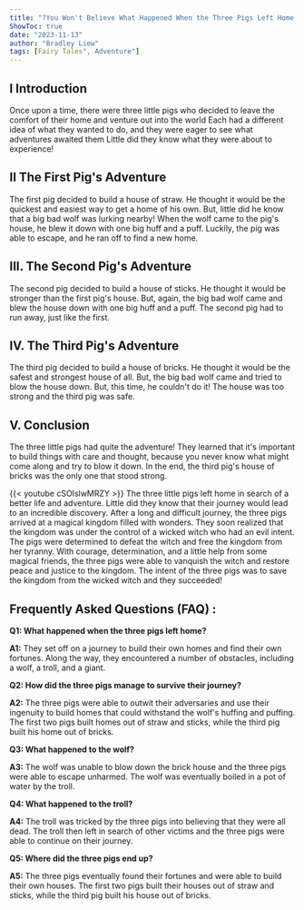 ```yaml
---
title: "?You Won't Believe What Happened When the Three Pigs Left Home!"
ShowToc: true 
date: "2023-11-13"
author: "Bradley Liew" 
tags: [Fairy Tales", Adventure"]
---
```

## I Introduction

Once upon a time, there were three little pigs who decided to leave the comfort of their home and venture out into the world Each had a different idea of what they wanted to do, and they were eager to see what adventures awaited them Little did they know what they were about to experience! 

## II The First Pig's Adventure

The first pig decided to build a house of straw. He thought it would be the quickest and easiest way to get a home of his own. But, little did he know that a big bad wolf was lurking nearby! When the wolf came to the pig's house, he blew it down with one big huff and a puff. Luckily, the pig was able to escape, and he ran off to find a new home.

## III. The Second Pig's Adventure

The second pig decided to build a house of sticks. He thought it would be stronger than the first pig's house. But, again, the big bad wolf came and blew the house down with one big huff and a puff. The second pig had to run away, just like the first.

## IV. The Third Pig's Adventure

The third pig decided to build a house of bricks. He thought it would be the safest and strongest house of all. But, the big bad wolf came and tried to blow the house down. But, this time, he couldn't do it! The house was too strong and the third pig was safe.

## V. Conclusion

The three little pigs had quite the adventure! They learned that it's important to build things with care and thought, because you never know what might come along and try to blow it down. In the end, the third pig's house of bricks was the only one that stood strong.

{{< youtube cSOIslwMRZY >}} 
The three little pigs left home in search of a better life and adventure. Little did they know that their journey would lead to an incredible discovery. After a long and difficult journey, the three pigs arrived at a magical kingdom filled with wonders. They soon realized that the kingdom was under the control of a wicked witch who had an evil intent. The pigs were determined to defeat the witch and free the kingdom from her tyranny. With courage, determination, and a little help from some magical friends, the three pigs were able to vanquish the witch and restore peace and justice to the kingdom. The intent of the three pigs was to save the kingdom from the wicked witch and they succeeded!

## Frequently Asked Questions (FAQ) :
**Q1: What happened when the three pigs left home?**

**A1:** They set off on a journey to build their own homes and find their own fortunes. Along the way, they encountered a number of obstacles, including a wolf, a troll, and a giant.

**Q2: How did the three pigs manage to survive their journey?**

**A2:** The three pigs were able to outwit their adversaries and use their ingenuity to build homes that could withstand the wolf's huffing and puffing. The first two pigs built homes out of straw and sticks, while the third pig built his home out of bricks.

**Q3: What happened to the wolf?**

**A3:** The wolf was unable to blow down the brick house and the three pigs were able to escape unharmed. The wolf was eventually boiled in a pot of water by the troll.

**Q4: What happened to the troll?**

**A4:** The troll was tricked by the three pigs into believing that they were all dead. The troll then left in search of other victims and the three pigs were able to continue on their journey.

**Q5: Where did the three pigs end up?**

**A5:** The three pigs eventually found their fortunes and were able to build their own houses. The first two pigs built their houses out of straw and sticks, while the third pig built his house out of bricks.



